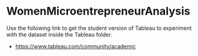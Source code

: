 # WomenMicroentrepreneurAnalysis

Use the following link to get the student version of Tableau to experiment with the dataset inside the Tableau folder.
- https://www.tableau.com/community/academic
